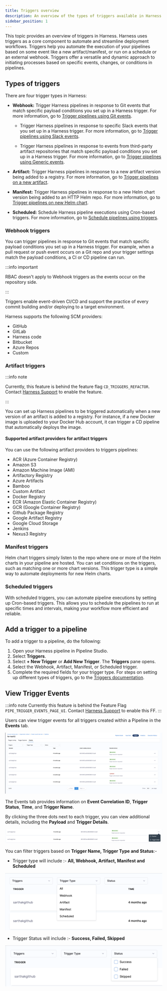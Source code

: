 ```yaml
---
title: Triggers overview
description: An overview of the types of triggers available in Harness.
sidebar_position: 1
---
```


This topic provides an overview of triggers in Harness. Harness uses triggers as a core component to automate and streamline deployment workflows. Triggers help you automate the execution of your pipelines based on some event like a new artifact/manifest, or run on a schedule or an external webhook. Triggers offer a versatile and dynamic approach to initiating processes based on specific events, changes, or conditions in pipelines.

## Types of triggers

There are four trigger types in Harness:

- **Webhook:** Trigger Harness pipelines in response to Git events that match specific payload conditions you set up in a Harness trigger. For more information, go to [Trigger pipelines using Git events](/docs/platform/triggers/triggering-pipelines).

    - Trigger Harness pipelines in response to specific Slack events that you set up in a Harness trigger. For more information, go to [Trigger pipelines using Slack events](/docs/platform/triggers/trigger-pipelines-using-slack-events).

    - Trigger Harness pipelines in response to events from third-party artifact repositories that match specific payload conditions you set up in a Harness trigger. For more information, go to [Trigger pipelines using Generic events](/docs/platform/triggers/trigger-pipelines-using-generic-events).

- **Artifact:** Trigger Harness pipelines in response to a new artifact version being added to a registry. For more information, go to [Trigger pipelines on a new artifact](/docs/platform/triggers/trigger-on-a-new-artifact).
- **Manifest:** Trigger Harness pipelines in response to a new Helm chart version being added to an HTTP Helm repo. For more information, go to [Trigger pipelines on new Helm chart](/docs/platform/triggers/trigger-pipelines-on-new-helm-chart).
- **Scheduled:** Schedule Harness pipeline executions using Cron-based triggers. For more information, go to [Schedule pipelines using triggers](/docs/platform/triggers/schedule-pipelines-using-cron-triggers).

### Webhook triggers

You can trigger pipelines in response to Git events that match specific payload conditions you set up in a Harness trigger. For example, when a pull request or push event occurs on a Git repo and your trigger settings match the payload conditions, a CI or CD pipeline can run.

:::info important

RBAC doesn't apply to Webhook triggers as the events occur on the repository side.

:::

Triggers enable event-driven CI/CD and support the practice of every commit building and/or deploying to a target environment.

Harness supports the following SCM providers:

- GitHub
- GitLab
- Harness code
- Bitbucket
- Azure Repos
- Custom

### Artifact triggers

:::info note

Currently, this feature is behind the feature flag `CD_TRIGGERS_REFACTOR`. Contact [Harness Support](mailto:support@harness.io) to enable the feature.

:::

You can set up Harness pipelines to be triggered automatically when a new version of an artifact is added to a registry. For instance, if a new Docker image is uploaded to your Docker Hub account, it can trigger a CD pipeline that automatically deploys the image.

#### Supported artifact providers for artifact triggers

You can use the following artifact providers to triggers pipelines:

- ACR (Azure Container Registry)
- Amazon S3
- Amazon Machine Image (AMI)
- Artifactory Registry
- Azure Artifacts
- Bamboo
- Custom Artifact
- Docker Registry
- ECR (Amazon Elastic Container Registry)
- GCR (Google Container Registry)
- Github Package Registry
- Google Artifact Registry
- Google Cloud Storage
- Jenkins
- Nexus3 Registry


### Manifest triggers

Helm chart triggers simply listen to the repo where one or more of the Helm charts in your pipeline are hosted. You can set conditions on the triggers, such as matching one or more chart versions. This trigger type is a simple way to automate deployments for new Helm charts.

### Scheduled triggers

With scheduled triggers, you can automate pipeline executions by setting up Cron-based triggers. This allows you to schedule the pipelines to run at specific times and intervals, making your workflow more efficient and reliable.

## Add a trigger to a pipeline

To add a trigger to a pipeline, do the following:

1. Open your Harness pipeline in Pipeline Studio.
2. Select **Triggers**.
2. Select **+ New Trigger** or **Add New Trigger**. The **Triggers** pane opens.
3. Select the Webhook, Artifact, Manifest, or Scheduled trigger.
4. Complete the required fields for your trigger type. For steps on setting up different types of triggers, go to the [Triggers documentation](/docs/category/triggers).


## View Trigger Events

:::info note
Currently this feature is behind the Feature Flag `PIPE_TRIGGER_EVENTS_PAGE_UI`. Contact [Harness Support](mailto:support@harness.io) to enable this FF.
:::


Users can view trigger events for all triggers created within a Pipeline in the **Events** tab.

![](./static/trigger_events_page.png)

The Events tab provides information on **Event Correlation ID**, **Trigger Status**, **Time**, and **Trigger Name**.

By clicking the three dots next to each trigger, you can view additional details, including the **Payload** and **Trigger Details**.

![](./static/trigger_info.png)

You can filter triggers based on **Trigger Name, Trigger Type and Status**:- 

- Trigger type will include :- **All, Webhook, Artifact, Manifest and Scheduled**

![](./static/trigger_type.png)

- Trigger Status will include :- **Success, Failed, Skipped**

![](./static/trigger_status.png)
